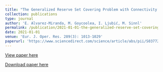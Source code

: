 ```yaml
---
title: "The Generalized Reserve Set Covering Problem with Connectivity and Buffer Requirements"
collection: publications
type: journal
author: 'E. Alvarez-Miranda, M. Goycoolea, I. Ljubić, M. Sinnl'
permalink: /publication/2021-01-01-the-generalized-reserve-set-covering-problem-with-connectivity-and-buffer-requirements
date: 2021-01-01
venue: 'Eur. J. Oper. Res. 289(3): 1013-1029'
paperurl: 'https://www.sciencedirect.com/science/article/abs/pii/S0377221719305818'
---
```

[View paper here](https://www.sciencedirect.com/science/article/abs/pii/S0377221719305818)

[Download paper here]({{site.url}}/docs/publications/grsccb-techreport.pdf)
